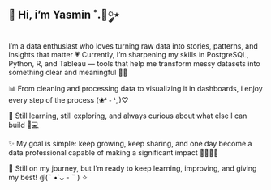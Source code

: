 ## 👋 Hi, i’m Yasmin ˚.🎀༘⋆

I’m a data enthusiast who loves turning raw data into stories, patterns, and insights that matter 💗
Currently, I’m sharpening my skills in PostgreSQL, Python, R, and Tableau — tools that help me transform messy datasets into something clear and meaningful 🫧✨

📊 From cleaning and processing data to visualizing it in dashboards, i enjoy every step of the process (❀❛ ֊ ❛„)♡

🌱 Still learning, still exploring, and always curious about what else I can build 🧐💻

✨ My goal is simple: keep growing, keep sharing, and one day become a data professional capable of making a significant impact 👩🏻‍💻🔥

💪 Still on my journey, but I’m ready to keep learning, improving, and giving my best! ദ്ദി(˵ •̀ ᴗ - ˵ ) ✧

<!---
Yasmnn/Yasmnn is a ✨ special ✨ repository because its `README.md` (this file) appears on your GitHub profile.
You can click the Preview link to take a look at your changes.
--->
